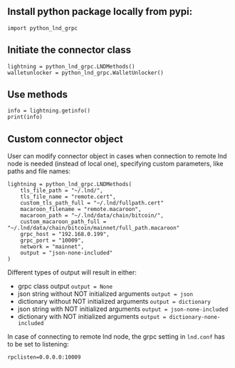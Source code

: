 

## Install python package locally from pypi:

    import python_lnd_grpc

 
## Initiate the connector class

    lightning = python_lnd_grpc.LNDMethods()
    walletunlocker = python_lnd_grpc.WalletUnlocker()

## Use methods

    info = lightning.getinfo()
    print(info)

## Custom connector object

User can modify connector object in cases when connection to remote lnd node is needed (instead of local one), specifying custom parameters, like paths and file names:

    lightning = python_lnd_grpc.LNDMethods(
        tls_file_path = "~/.lnd/",
        tls_file_name = "remote.cert", 
        custom_tls_path_full = "~/.lnd/fullpath.cert"
        macaroon_filename = "remote.macaroon",
        macaroon_path = "~/.lnd/data/chain/bitcoin/",
        custom_macaroon_path_full = "~/.lnd/data/chain/bitcoin/mainnet/full_path.macaroon"
        grpc_host = "192.168.0.199",
        grpc_port = "10009",
        network = "mainnet",
        output = "json-none-included"
    )

Different types of output will result in either:
 - grpc class output `output = None`
 - json string without NOT initialized arguments `output = json`
 - dictionary without NOT initialized arguments `output = dictionary`
 - json string with NOT initialized arguments `output = json-none-included`
 - dictionary with NOT initialized arguments `output = dictionary-none-included`

In case of connecting to remote lnd node, the grpc setting in `lnd.conf` has to be set to listening:

    rpclisten=0.0.0.0:10009
